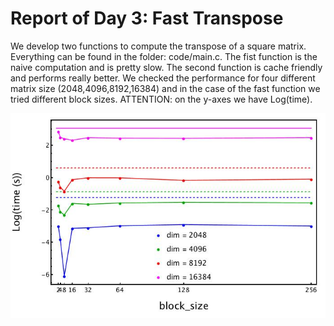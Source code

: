 # Report of Day 3: Fast Transpose

We develop two functions to compute the transpose of a square matrix. Everything can be found in the folder: code/main.c. The fist function is the naive computation and is pretty slow. The second function is cache friendly and performs really better. We checked the performance for four different matrix size (2048,4096,8192,16384) and in the case of the fast function we tried different block sizes. ATTENTION: on the y-axes we have Log(time).


![Figure_1](transpose.jpg)